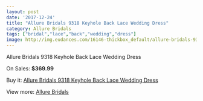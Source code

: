 ```yaml
---
layout: post
date: '2017-12-24'
title: "Allure Bridals 9318 Keyhole Back Lace Wedding Dress"
category: Allure Bridals
tags: ["bridal","lace","back","wedding","dress"]
image: http://img.eudances.com/16146-thickbox_default/allure-bridals-9318-keyhole-back-lace-wedding-dress.jpg
---
```

Allure Bridals 9318 Keyhole Back Lace Wedding Dress

On Sales: **$369.99**
<a href="https://www.eudances.com/en/allure-bridals/4746-allure-bridals-9318-keyhole-back-lace-wedding-dress.html"><amp-img layout="responsive" width="600" height="600" src="//img.eudances.com/16146-thickbox_default/allure-bridals-9318-keyhole-back-lace-wedding-dress.jpg" alt="Allure Bridals 9318 Keyhole Back Lace Wedding Dress 0" /></a>
<a href="https://www.eudances.com/en/allure-bridals/4746-allure-bridals-9318-keyhole-back-lace-wedding-dress.html"><amp-img layout="responsive" width="600" height="600" src="//img.eudances.com/16149-thickbox_default/allure-bridals-9318-keyhole-back-lace-wedding-dress.jpg" alt="Allure Bridals 9318 Keyhole Back Lace Wedding Dress 1" /></a>
<a href="https://www.eudances.com/en/allure-bridals/4746-allure-bridals-9318-keyhole-back-lace-wedding-dress.html"><amp-img layout="responsive" width="600" height="600" src="//img.eudances.com/16148-thickbox_default/allure-bridals-9318-keyhole-back-lace-wedding-dress.jpg" alt="Allure Bridals 9318 Keyhole Back Lace Wedding Dress 2" /></a>
<a href="https://www.eudances.com/en/allure-bridals/4746-allure-bridals-9318-keyhole-back-lace-wedding-dress.html"><amp-img layout="responsive" width="600" height="600" src="//img.eudances.com/16147-thickbox_default/allure-bridals-9318-keyhole-back-lace-wedding-dress.jpg" alt="Allure Bridals 9318 Keyhole Back Lace Wedding Dress 3" /></a>

Buy it: [Allure Bridals 9318 Keyhole Back Lace Wedding Dress](https://www.eudances.com/en/allure-bridals/4746-allure-bridals-9318-keyhole-back-lace-wedding-dress.html "Allure Bridals 9318 Keyhole Back Lace Wedding Dress")

View more: [Allure Bridals](https://www.eudances.com/en/2-allure-bridals "Allure Bridals")